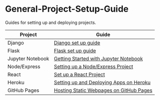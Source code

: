 # General-Project-Setup-Guide

Guides for setting up and deploying projects.

| Project | Guide |
| ----------- | ----------- |
| Django | [Django set up guide](https://github.com/Make-School-Labs/General-Project-Setup-Guide/tree/main/django) |
| Flask | [Flask set up guide](https://github.com/Make-School-Labs/General-Project-Setup-Guide/tree/main/flask) |
|Jupyter Notebook|[Getting Started with Jupyter Notebook](https://github.com/Make-School-Labs/General-Project-Setup-Guide/tree/main/jupyter)|
|Node/Express|[Setting up a Node/Express Project](https://github.com/Make-School-Labs/General-Project-Setup-Guide/tree/main/node)|
|React|[Set up a React Project](https://github.com/Make-School-Labs/General-Project-Setup-Guide/tree/main/react)|
| Heroku | [Setting up and Deploying Apps on Heroku](https://github.com/Make-School-Labs/General-Project-Setup-Guide/tree/main/heroku)
| GitHub Pages | [Hosting Static Webpages on GitHub Pages](https://github.com/Make-School-Labs/General-Project-Setup-Guide/tree/main/githubpages) |
